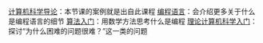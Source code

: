 [计算机科学导论](https://cn.udacity.com/course/intro-to-computer-science--cs101)：本节课的案例就是出自此课程
[编程语言](https://cn.udacity.com/course/programming-languages--cs262)：会介绍更多关于什么是编程语言的细节
[算法入门](https://cn.udacity.com/course/intro-to-algorithms--cs215)：用数学方法思考什么是编程
[理论计算机科学入门](https://cn.udacity.com/course/intro-to-theoretical-computer-science--cs313)：探讨“为什么困难的问题很难？”这一类的问题